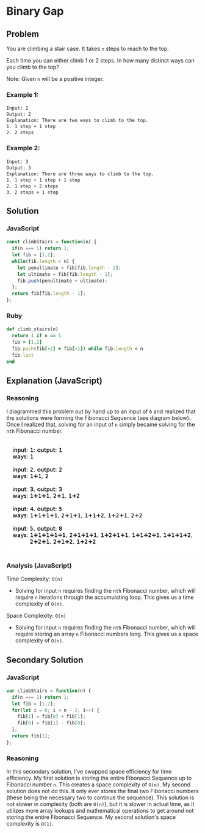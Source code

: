 # Binary Gap
## Problem
You are climbing a stair case. It takes `n` steps to reach to the top.

Each time you can either climb 1 or 2 steps. In how many distinct ways can you climb to the top?

Note: Given `n` will be a positive integer.

### Example 1:
```
Input: 2
Output: 2
Explanation: There are two ways to climb to the top.
1. 1 step + 1 step
2. 2 steps
```

### Example 2:
```
Input: 3
Output: 3
Explanation: There are three ways to climb to the top.
1. 1 step + 1 step + 1 step
2. 1 step + 2 steps
3. 2 steps + 1 step
```

## Solution
### JavaScript
```javascript
const climbStairs = function(n) {
  if(n === 1) return 1;
  let fib = [1,2];
  while(fib.length < n) {
    let penultimate = fib[fib.length - 2];
    let ultimate = fib[fib.length - 1];
    fib.push(penultimate + ultimate);
  };
  return fib[fib.length - 1];
};
```

### Ruby
```ruby
def climb_stairs(n)
  return 1 if n == 1
  fib = [1,2]
  fib.push(fib[-2] + fib[-1]) while fib.length < n
  fib.last
end
```

## Explanation (JavaScript)
### Reasoning
I diagrammed this problem out by hand up to an input of `6` and realized that the solutions were forming the Fibonacci Sequence (see diagram below). Once I realized that, solving for an input of `n` simply became solving for the `nth` Fibonacci number.

![diagram showing how the solutions to incrementing inputs forms the Fibonacci Sequence](./stairs_diagram.png)

### Analysis (JavaScript)
Time Complexity: `O(n)`
* Solving for input `n` requires finding the `nth` Fibonacci number, which will require `n` iterations through the accumulating loop. This gives us a time complexity of `O(n)`.

Space Complexity: `O(n)`
* Solving for input `n` requires finding the `nth` Fibonacci number, which will require storing an array `n` Fibonacci numbers long. This gives us a space complexity of `O(n)`.

## Secondary Solution
### JavaScript
```javascript
var climbStairs = function(n) {
  if(n === 1) return 1;
  let fib = [1,2];
  for(let i = 0; i < n - 2; i++) {
    fib[1] = fib[0] + fib[1];
    fib[0] = fib[1] - fib[0];
  };
  return fib[1];
};
```

### Reasoning
In this secondary solution, I've swapped space efficiency for time efficiency. My first solution is storing the entire Fibonacci Sequence up to Fibonacci number `n`. This creates a space complexity of `O(n)`. My second solution does not do this. It only ever stores the final two Fibonacci numbers (these being the necessary two to continue the sequence). This solution is not slower in complexity (both are `O(n)`), but it is slower in actual time, as it utilizes more array lookups and mathematical operations to get around not storing the entire Fibonacci Sequence. My second solution's space complexity is `O(1)`.
